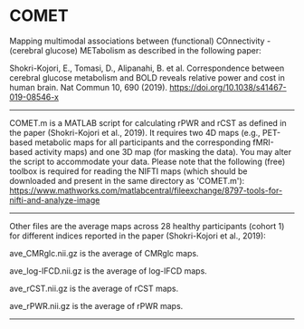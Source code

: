 # COMET
Mapping multimodal associations between (functional) COnnectivity - (cerebral glucose) METabolism as described in the following paper:

Shokri-Kojori, E., Tomasi, D., Alipanahi, B. et al. Correspondence between cerebral glucose metabolism and BOLD reveals relative power and cost in human brain. Nat Commun 10, 690 (2019). https://doi.org/10.1038/s41467-019-08546-x

-------------------------------------------------------------------------------------------------

COMET.m is a MATLAB script for calculating rPWR and rCST as defined in the paper (Shokri-Kojori et al., 2019). It requires two 4D maps (e.g., PET-based metabolic maps for all participants and the corresponding fMRI-based activity maps) and one 3D map (for masking the data). You may alter the script to accommodate your data. Please note that the following (free) toolbox is required for reading the NIFTI maps (which should be downloaded and present in the same directory as 'COMET.m'):
https://www.mathworks.com/matlabcentral/fileexchange/8797-tools-for-nifti-and-analyze-image

-------------------------------------------------------------------------------------------------

Other files are the average maps across 28 healthy participants (cohort 1) for different indices reported in the paper (Shokri-Kojori et al., 2019):

ave_CMRglc.nii.gz is the average of CMRglc maps.

ave_log-lFCD.nii.gz is the average of log-lFCD maps.

ave_rCST.nii.gz is the average of rCST maps.

ave_rPWR.nii.gz is the average of rPWR maps.

-------------------------------------------------------------------------------------------------
